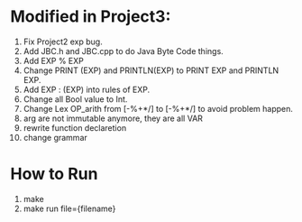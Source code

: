 # Modified in Project3: 

1. Fix Project2 exp bug.
2. Add JBC.h and JBC.cpp to do Java Byte Code things.
3. Add EXP % EXP
4. Change PRINT (EXP) and PRINTLN(EXP) to PRINT EXP and PRINTLN EXP.
5. Add EXP : (EXP) into rules of EXP.
6. Change all Bool value to Int.
7. Change Lex OP_arith from [-%+*/] to [\-\%\+\*\/] to avoid problem happen.
8. arg are not immutable anymore, they are all VAR
9. rewrite function declaretion
10. change grammar

# How to Run

1. make
2. make run file={filename}
